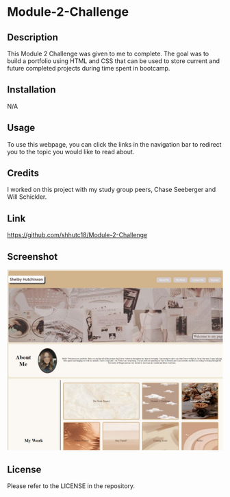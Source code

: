 # Module-2-Challenge

## Description

This Module 2 Challenge was given to me to complete. The goal was to build a portfolio using HTML and CSS that can be used to store current and future completed projects during time spent in bootcamp.

## Installation

N/A

## Usage

To use this webpage, you can click the links in the navigation bar to redirect you to the topic you would like to read about.

## Credits

I worked on this project with my study group peers, Chase Seeberger and Will Schickler.

## Link

https://github.com/shhutc18/Module-2-Challenge

## Screenshot

<img src="./assets/images/FinishedApplication.jpg">

## License

Please refer to the LICENSE in the repository.